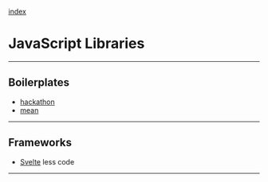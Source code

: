 [index](README.md#links)

# JavaScript Libraries

---

## Boilerplates

* [hackathon](https://github.com/sahat/hackathon-starter)
* [mean](http://meanjs.org/)

---

## Frameworks

* [Svelte](https://svelte.dev/) less code

---
